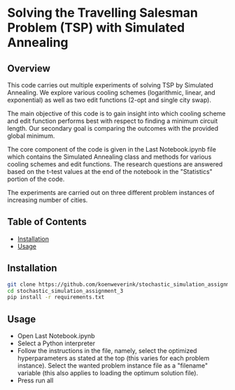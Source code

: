 # Solving the Travelling Salesman Problem (TSP) with Simulated Annealing

## Overview

This code carries out multiple experiments of solving TSP by Simulated Annealing.
We explore various cooling schemes (logarithmic, linear, and exponential) as well as two 
edit functions (2-opt and single city swap).

The main objective of this code is to gain insight into which cooling scheme and edit
function performs best with respect to finding a minimum circuit length. Our secondary
goal is comparing the outcomes with the provided global minimum.

The core component of the code is given in the Last Notebook.ipynb file which contains the
Simulated Annealing class and methods for various cooling schemes and edit functions. The
research questions are answered based on the t-test values at the end of the notebook in the 
"Statistics" portion of the code.

The experiments are carried out on three different problem instances of increasing number
of cities.

## Table of Contents

- [Installation](#installation)
- [Usage](#usage)

## Installation

```bash
git clone https://github.com/koenweverink/stochastic_simulation_assignment_3.git
cd stochastic_simulation_assignment_3
pip install -r requirements.txt
```
## Usage

- Open Last Notebook.ipynb
- Select a Python interpreter
- Follow the instructions in the file, namely, select the optimized hyperparameters as stated at the top
  (this varies for each problem instance). Select the wanted problem instance file as a "filename" variable
  (this also applies to loading the optimum solution file).
- Press run all 

